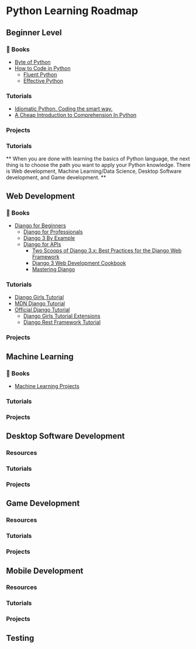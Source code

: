 # Python Learning Roadmap


## Beginner Level

### :book: Books

  - [Byte of Python](https://python.swaroopch.com/)
  - [How to Code in Python](https://assets.digitalocean.com/books/python/how-to-code-in-python.pdf)
    - [Fluent Python](https://evanli.github.io/programming-book-3/Python/Fluent%20Python.pdf)
    - [Effective Python](http://sd.blackball.lv/library/Effective_Python_(2015).pdf)


### Tutorials

  - [Idiomatic Python. Coding the smart way.](https://medium.com/the-andela-way/idiomatic-python-coding-the-smart-way-cc560fa5f1d6)
  - [A Cheap Introduction to Comprehension In Python](https://medium.com/the-andela-way/a-cheap-introduction-to-comprehension-in-python-2269895f996f)

### Projects



### Tutorials

  

** When you are done with learning the basics of Python language, the next thing is to choose the path you want to apply your Python knowledge. There is Web development, Machine Learning/Data Science, Desktop Software development, and Game development. **


## Web Development

### :book: Books

  - [Django for Beginners](https://djangoforbeginners.com/)
    - [Django for Professionals](https://djangoforprofessionals.com/)
    - [Django 3 By Example](https://www.amazon.com/dp/1838981950/?tag=wsvincent-20)
    - [Django for APIs](https://djangoforapis.com/)
      - [Two Scoops of Django 3.x: Best Practices for the Django Web Framework](https://www.feldroy.com/collections/two-scoops-press/products/two-scoops-of-django-3-x)
      - [Django 3 Web Development Cookbook](https://www.amazon.com/dp/B084WRLDSB/?tag=wsvincent-20)
      - [Mastering Django](https://www.amazon.com/dp/0648884414/?tag=wsvincent-20)

### Tutorials

  - [Django Girls Tutorial](https://tutorial.djangogirls.org/en/)
  - [MDN Django Tutorial](https://developer.mozilla.org/en-US/docs/Learn/Server-side/Django)
  - [Official Django Tutorial](https://docs.djangoproject.com/en/3.0/intro/tutorial01/)
    - [Django Girls Tutorial Extensions](https://tutorial-extensions.djangogirls.org/en/)
    - [Django Rest Framework Tutorial](https://www.django-rest-framework.org/tutorial/1-serialization/)

### Projects


## Machine Learning

### :book: Books
  - [Machine Learning Projects](http://assets.digitalocean.com/books/python/machine-learning-projects-python.pdf)

### Tutorials

### Projects


## Desktop Software Development

### Resources

### Tutorials

### Projects



## Game Development


### Resources
### Tutorials

### Projects


## Mobile Development


### Resources
### Tutorials

### Projects


## Testing

